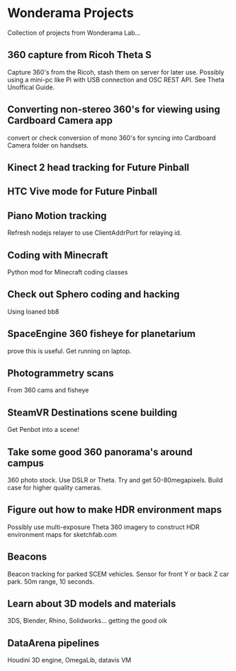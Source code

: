 # Wonderama Projects

Collection of projects from Wonderama Lab...

## 360 capture from Ricoh Theta S

Capture 360's from the Ricoh, stash them on server for later use. Possibly using a mini-pc like Pi with USB connection and OSC REST API.
See Theta Unoffical Guide.

## Converting non-stereo 360's for viewing using Cardboard Camera app

convert or check conversion of mono 360's for syncing into Cardboard Camera folder on handsets.

## Kinect 2 head tracking for Future Pinball

## HTC Vive mode for Future Pinball

## Piano Motion tracking

Refresh nodejs relayer to use ClientAddrPort for relaying id.

## Coding with Minecraft

Python mod for Minecraft coding classes

## Check out Sphero coding and hacking

Using loaned bb8

## SpaceEngine 360 fisheye for planetarium

prove this is useful. Get running on laptop.

## Photogrammetry scans

From 360 cams and fisheye

## SteamVR Destinations scene building

Get Penbot into a scene!

## Take some good 360 panorama's around campus

360 photo stock. Use DSLR or Theta. Try and get 50-80megapixels. Build case for higher quality cameras.

## Figure out how to make HDR environment maps

Possibly use multi-exposure Theta 360 imagery to construct HDR environment maps for sketchfab.com

## Beacons

Beacon tracking for parked SCEM vehicles. Sensor for front Y or back Z car park. 50m range, 10 seconds.

## Learn about 3D models and materials

3DS, Blender, Rhino, Solidworks... getting the good oik

## DataArena pipelines

Houdini 3D engine, OmegaLib, datavis VM


